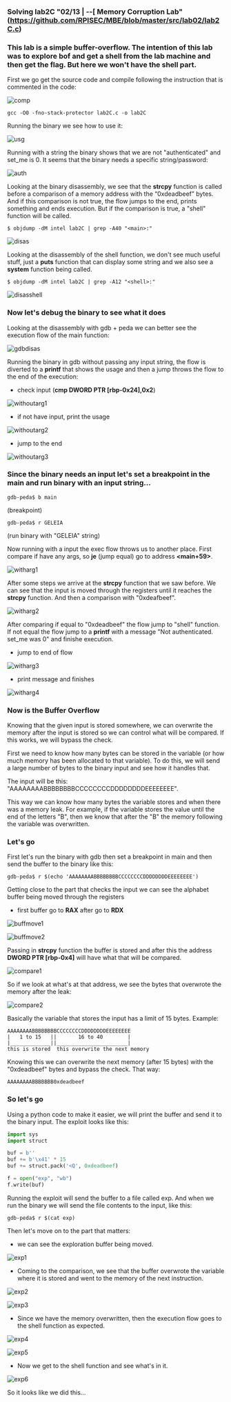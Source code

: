 ### Solving lab2C "02/13 | --[ Memory Corruption Lab" (https://github.com/RPISEC/MBE/blob/master/src/lab02/lab2C.c)

### This lab is a simple buffer-overflow. The intention of this lab was to explore bof and get a shell from the lab machine and then get the flag. But here we won't have the shell part.

First we go get the source code and compile following the instruction that is commented in the code:

![comp](https://github.com/geleiaa/lowlevel_things/blob/main/imgs/compilelab2ccode.png)

```
gcc -O0 -fno-stack-protector lab2C.c -o lab2C
```

Running the binary we see how to use it:

![usg](https://github.com/geleiaa/lowlevel_things/blob/main/imgs/binusage.png)


Running with a string the binary shows that we are not "authenticated" and set_me is 0. It seems that the binary needs a specific string/password:

![auth](https://github.com/geleiaa/lowlevel_things/blob/main/imgs/notauth.png)


Looking at the binary disassembly, we see that the **strcpy** function is called before a comparison of a memory address with the “0xdeadbeef” bytes. And if this comparison is not true, the flow jumps to the end, prints something and ends execution. But if the comparison is true, a "shell" function will be called.

```
$ objdump -dM intel lab2C | grep -A40 "<main>:"
```

![disas](https://github.com/geleiaa/lowlevel_things/blob/main/imgs/jmp.png)


Looking at the disassembly of the shell function, we don't see much useful stuff, just a **puts** function that can display some string and we also see a **system** function being called.

```
$ objdump -dM intel lab2C | grep -A12 "<shell>:"
```

![disasshell](https://github.com/geleiaa/lowlevel_things/blob/main/imgs/disasshell.png)


### Now let's debug the binary to see what it does


Looking at the disassembly with gdb + peda we can better see the execution flow of the main function:

![gdbdisas](https://github.com/geleiaa/lowlevel_things/blob/main/imgs/gdbdisas.png)


Running the binary in gdb without passing any input string, the flow is diverted to a **printf** that shows the usage and then a jump throws the flow to the end of the execution:

* check input (**cmp DWORD PTR [rbp-0x24],0x2**)

![withoutarg1](https://github.com/geleiaa/lowlevel_things/blob/main/imgs/withoutarg1.png)

* if not have input, print the usage

![withoutarg2](https://github.com/geleiaa/lowlevel_things/blob/main/imgs/withoutarg2.png)

* jump to the end

![withoutarg3](https://github.com/geleiaa/lowlevel_things/blob/main/imgs/withoutarg3.png)



### Since the binary needs an input let's set a breakpoint in the main and run binary with an input string...

```
gdb-peda$ b main
```
(breakpoint)

```
gdb-peda$ r GELEIA
```
(run binary with "GELEIA" string)


Now running with a input the exec flow throws us to another place. First compare if have any args, so **je** (jump equal) go to address **<main+59>**.

![witharg1](https://github.com/geleiaa/lowlevel_things/blob/main/imgs/witharg1.png)


After some steps we arrive at the **strcpy** function that we saw before. We can see that the input is moved through the registers until it reaches the **strcpy** function. And then a comparison with "0xdeafbeef".


![witharg2](https://github.com/geleiaa/lowlevel_things/blob/main/imgs/witharg2.png)


After comparing if equal to "0xdeadbeef" the flow jump to "shell" function. If not equal the flow jump to a **printf** with a message "Not authenticated. set_me was 0" and finishe execution.


* jump to end of flow

![witharg3](https://github.com/geleiaa/lowlevel_things/blob/main/imgs/witharg3.png)


* print message and finishes

![witharg4](https://github.com/geleiaa/lowlevel_things/blob/main/imgs/witharg4.png)



### Now is the Buffer Overflow

Knowing that the given input is stored somewhere, we can overwrite the memory after the input is stored so we can control what will be compared. If this works, we will bypass the check.

First we need to know how many bytes can be stored in the variable (or how much memory has been allocated to that variable). To do this, we will send a large number of bytes to the binary input and see how it handles that.

The input will be this: "AAAAAAAABBBBBBBBCCCCCCCCDDDDDDDDEEEEEEEE". 

This way we can know how many bytes the variable stores and when there was a memory leak. For example, if the variable stores the value until the end of the letters "B", then we know that after the "B" the memory following the variable was overwritten.


### Let's go

First let's run the binary with gdb then set a breakpoint in main and then send the buffer to the binary like this: 

```
gdb-peda$ r $(echo 'AAAAAAAABBBBBBBBCCCCCCCCDDDDDDDDEEEEEEEE')
```


Getting close to the part that checks the input we can see the alphabet buffer being moved through the registers

* first buffer go to **RAX** after go to **RDX**

![buffmove1](https://github.com/geleiaa/lowlevel_things/blob/main/imgs/buffmove1.png)


![buffmove2](https://github.com/geleiaa/lowlevel_things/blob/main/imgs/buffmove2.png)



Passing in **strcpy** function the buffer is stored and after this the address **DWORD PTR [rbp-0x4]** will have what that will be compared.

![compare1](https://github.com/geleiaa/lowlevel_things/blob/main/imgs/compare1.png)


So if we look at what's at that address, we see the bytes that overwrote the memory after the leak:

![compare2](https://github.com/geleiaa/lowlevel_things/blob/main/imgs/compare2.png)


Basically the variable that stores the input has a limit of 15 bytes. Example:

```
AAAAAAAABBBBBBBBCCCCCCCCDDDDDDDDEEEEEEEE
|   1 to 15   ||       16 to 40        |
|_____________||_______________________|
this is stored  this overwrite the next memory

```

Knowing this we can overwrite the next memory (after 15 bytes) with the "0xdeadbeef" bytes and bypass the check. That way:

```
AAAAAAAABBBBBBB0xdeadbeef
```


### So let's go

Using a python code to make it easier, we will print the buffer and send it to the binary input. The exploit looks like this:

```py
import sys
import struct

buf = b''
buf += b'\x41' * 15
buf += struct.pack('<Q', 0xdeadbeef)

f = open("exp", "wb")
f.write(buf)
```

Running the exploit will send the buffer to a file called exp. And when we run the binary we will send the file contents to the input, like this:

```
gdb-peda$ r $(cat exp)
```

Then let's move on to the part that matters:

* we can see the exploration buffer being moved.

![exp1](https://github.com/geleiaa/lowlevel_things/blob/main/imgs/exp1.png)


* Coming to the comparison, we see that the buffer overwrote the variable where it is stored and went to the memory of the next instruction.

![exp2](https://github.com/geleiaa/lowlevel_things/blob/main/imgs/exp2.png)

![exp3](https://github.com/geleiaa/lowlevel_things/blob/main/imgs/exp3.png)


* Since we have the memory overwritten, then the execution flow goes to the shell function as expected.

![exp4](https://github.com/geleiaa/lowlevel_things/blob/main/imgs/exp4.png)

![exp5](https://github.com/geleiaa/lowlevel_things/blob/main/imgs/exp5.png)



* Now we get to the shell function and see what's in it.

![exp6](https://github.com/geleiaa/lowlevel_things/blob/main/imgs/exp6.png)


So it looks like we did this...

